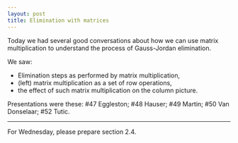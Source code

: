 ```yaml
---
layout: post
title: Elimination with matrices
---
```


Today we had several good conversations about how we can use matrix multiplication
to understand the process of Gauss-Jordan elimination.

We saw:
  * Elimination steps as performed by matrix multiplication,
  * (left) matrix multiplication as a set of row operations,
  * the effect of such matrix multiplication on the column picture.

Presentations were these: \#47 Eggleston; \#48 Hauser; \#49 Martin; \#50 Van Donselaar;
\#52 Tutic.

----

For Wednesday, please prepare section 2.4.
